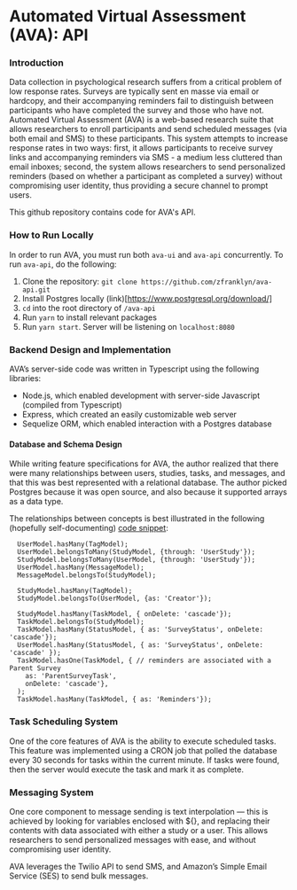 # Automated Virtual Assessment (AVA): API

### Introduction
Data collection in psychological research suffers from a critical problem of low response rates. Surveys are typically sent en masse via email or hardcopy, and their accompanying reminders fail to distinguish between participants who have completed the survey and those who have not. Automated Virtual Assessment (AVA) is a web-based research suite that allows researchers to enroll participants and send scheduled messages (via both email and SMS) to these participants. This system attempts to increase response rates in two ways: first, it allows participants to receive survey links and accompanying reminders via SMS - a medium less cluttered than email inboxes; second, the system allows researchers to send personalized reminders (based on whether a participant as completed a survey) without compromising user identity, thus providing a secure channel to prompt users. 

This github repository contains code for AVA's API.

### How to Run Locally
In order to run AVA, you must run both `ava-ui` and `ava-api` concurrently. To run `ava-api`, do the following:
1. Clone the repository: `git clone https://github.com/zfranklyn/ava-api.git`
2. Install Postgres locally (link)[https://www.postgresql.org/download/]
3. `cd` into the root directory of `/ava-api`
4. Run `yarn` to install relevant packages
5. Run `yarn start`. Server will be listening on `localhost:8080`

### Backend Design and Implementation
AVA’s server-side code was written in Typescript using the following libraries:
* Node.js, which enabled development with server-side Javascript (compiled from Typescript)
* Express, which created an easily customizable web server
* Sequelize ORM, which enabled interaction with a Postgres database

#### Database and Schema Design
While writing feature specifications for AVA, the author realized that there were many relationships between users, studies, tasks, and messages, and that this was best represented with a relational database. The author picked Postgres because it was open source, and also because it supported arrays as a data type.

The relationships between concepts is best illustrated in the following (hopefully self-documenting) [code snippet](/src/db/index.ts):
```
  UserModel.hasMany(TagModel);
  UserModel.belongsToMany(StudyModel, {through: 'UserStudy'});
  StudyModel.belongsToMany(UserModel, {through: 'UserStudy'});
  UserModel.hasMany(MessageModel);
  MessageModel.belongsTo(StudyModel);

  StudyModel.hasMany(TagModel);
  StudyModel.belongsTo(UserModel, {as: 'Creator'});

  StudyModel.hasMany(TaskModel, { onDelete: 'cascade'});
  TaskModel.belongsTo(StudyModel);
  TaskModel.hasMany(StatusModel, { as: 'SurveyStatus', onDelete: 'cascade'});
  UserModel.hasMany(StatusModel, { as: 'SurveyStatus', onDelete: 'cascade' });
  TaskModel.hasOne(TaskModel, { // reminders are associated with a Parent Survey
    as: 'ParentSurveyTask',
    onDelete: 'cascade'},
  );
  TaskModel.hasMany(TaskModel, { as: 'Reminders'});

```

### Task Scheduling System
One of the core features of AVA is the ability to execute scheduled tasks. This feature was implemented using a CRON job that polled the database every 30 seconds for tasks within the current minute. If tasks were found, then the server would execute the task and mark it as complete.


### Messaging System
One core component to message sending is text interpolation — this is achieved by looking for variables enclosed with ${}, and replacing their contents with data associated with either a study or a user. This allows researchers to send personalized messages with ease, and without compromising user identity.

AVA leverages the Twilio API to send SMS, and Amazon’s Simple Email Service (SES) to send bulk messages. 